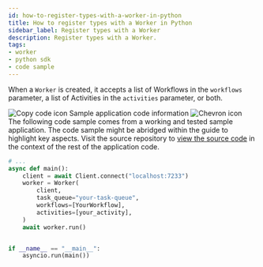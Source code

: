 ```yaml
---
id: how-to-register-types-with-a-worker-in-python
title: How to register types with a Worker in Python
sidebar_label: Register types with a Worker
description: Register types with a Worker.
tags:
- worker
- python sdk
- code sample
---
```


<!-- DO NOT EDIT THIS FILE DIRECTLY.
THIS FILE IS GENERATED from https://github.com/temporalio/documentation-samples-python/blob/main/your_app/run_worker_dacx.py. -->

When a `Worker` is created, it accepts a list of Workflows in the `workflows` parameter, a list of Activities in the `activities` parameter, or both.

<div class="copycode-notice-container"><div class="copycode-notice"><img data-style="copycode-icon" src="/icons/copycode.png" alt="Copy code icon" /> Sample application code information <img id="i-864d57ac-22c8-494a-a288-d3302db7b555" data-event="clickable-copycode-info" data-style="chevron-icon" src="/icons/chevron.png" alt="Chevron icon" /></div><div id="copycode-info-864d57ac-22c8-494a-a288-d3302db7b555" class="copycode-info">The following code sample comes from a working and tested sample application. The code sample might be abridged within the guide to highlight key aspects. Visit the source repository to <a href="https://github.com/temporalio/documentation-samples-python/blob/main/your_app/run_worker_dacx.py">view the source code</a> in the context of the rest of the application code.</div></div>

```python
# ...
async def main():
    client = await Client.connect("localhost:7233")
    worker = Worker(
        client,
        task_queue="your-task-queue",
        workflows=[YourWorkflow],
        activities=[your_activity],
    )
    await worker.run()


if __name__ == "__main__":
    asyncio.run(main())
```

